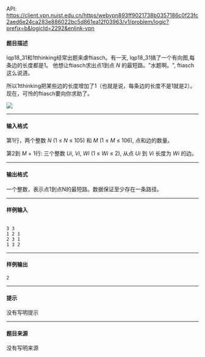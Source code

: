 API: https://client.vpn.nuist.edu.cn/https/webvpn893ff9021738b0357186c0f23fc2aed6e24ca283e886022bc5d861ea12f03963/v1/problem/logic?prefix=b&logicId=2292&enlink-vpn

#### 题目描述

lqp18\_31和1tthinking经常出题来虐ftiasch。有一天, lqp18\_31搞了一个有向图,每条边的长度都是1。 他想让ftiasch求出点1到点 _N_ 的最短路。"水题啊。", ftiasch这么说道。

所以1tthinking把某些边的长度增加了1（也就是说，每条边的长度不是1就是2）。现在，可怜的ftiasch要向你求助了。

![](http://media.openjudge.cn/images/g3202_1.png)

---

#### 输入格式

第1行，两个整数 _N_ (1 ≤ _N_ ≤ 105) 和 _M_ (1 ≤ _M_ ≤ 106), 点和边的数量。

第2到 _M_ + 1行: 三个整数 _Ui_, _Vi_, _Wi_ (1 ≤ _Wi_ ≤ 2), 从点 _Ui_ 到 _Vi_ 长度为 _Wi_ 的边。

---

#### 输出格式

一个整数，表示点1到点N的最短路。数据保证至少存在一条路径。

---

#### 样例输入
```
 
3 3
1 2 1
2 3 1
1 3 2

```

---

#### 样例输出
```
2

```

---

#### 提示

没有写明提示

---

#### 题目来源

没有写明来源